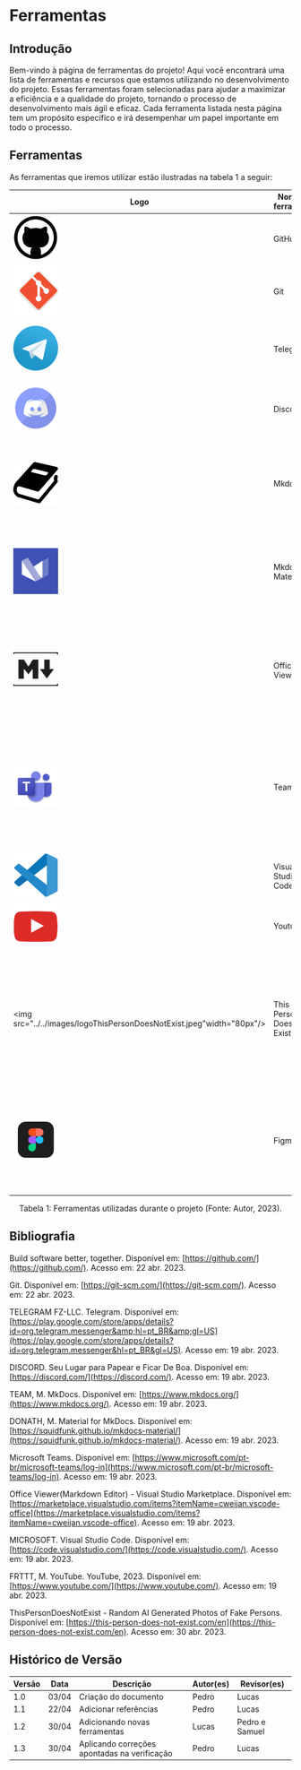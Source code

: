 # Ferramentas

## Introdução

Bem-vindo à página de ferramentas do projeto! Aqui você encontrará uma lista de ferramentas e recursos que estamos utilizando no desenvolvimento do projeto. Essas ferramentas foram selecionadas para ajudar a maximizar a eficiência e a qualidade do projeto, tornando o processo de desenvolvimento mais ágil e eficaz. Cada ferramenta listada nesta página tem um propósito específico e irá desempenhar um papel importante em todo o processo.

## Ferramentas

As ferramentas que iremos utilizar estão ilustradas na tabela 1 a seguir:

| Logo                                                                  | Nome da ferramenta         | Descrição                                                                                                                                                                                                             |
| --------------------------------------------------------------------- | -------------------------- | ----------------------------------------------------------------------------------------------------------------------------------------------------------------------------------------------------------------------- |
| <img src="../../images/github.png" width="80px"/>                 | GitHub                     | O GitHub é usado para hospedar o projeto em um repositório público.                                                                                                                                                  |
| <img src="../../images/git.png" width="90px"/>                    | Git                        | O Git é usado para controlar as versões do projeto.                                                                                                                                                                   |
| <img src="../../images/telegram.png" width="80px"/>               | Telegram                   | O Telegram é usado para a comunicação entre os colaboradores do projeto.                                                                                                                                             |
| <img src="../../images/discord.png" width="80px"/>                | Discord                    | O Discord é usado para a comunicação por voz e texto entre os colaboradores do projeto.                                                                                                                              |
| <img src="../../images/mkdocs.png" width="80px"/>                 | Mkdocs                     | O MkDocs é usado para criar documentação de projetos em formato HTML ou outros formatos, a partir de arquivos em formato Markdown                                                                                    |
| <img src="../../images/mkdocsMaterial.png" width="80px"/>         | Mkdocs Material            | É um tema de documentação para o MkDocs que oferece uma aparência moderna e responsiva para a documentação do projeto.                                                                                            |
| <img src="../../images/officerViewer.png" width="80px"/>          | Officer Viewer             | O Officer Viewer(Markdown Editor) é uma extensão do Visual Studio Code utilizada para editar de maneira mais fácil documento com extensão  .md(markdown).                                                           |
| <img src="../../images/teams.png" width="80px"/>                  | Teams                      | O Teams é um aplicativo web e app para realizar reuniões de pessoas desenvolvida pela microsoft, sendo utilizada no projeto como principal ferramenta para a reunião semanal e gravações.                          |
| <img src="../../images/vscode.png" width="80px"/>                 | Visual Studio Code         | O VsCode é usado para editar o código markdown que gera a página.                                                                                                                                                    |
| <img src="../../images/youtube.png" width="80px"/>                | Youtube                    | O YouTube é o site pelo qual o grupo hospeda as gravações.                                                                                                                                                           |
| <img src="../../images/logoThisPersonDoesNotExist.jpeg"width="80px"/> | This Person Does Not Exist | O This Person Does Not Exist é um aplicativo para geração de fotos de pessoas que não existem, o mesmo será utilizado para elaborar imagens de pessoas que não existem a fim de construir as personas do projeto. |
| <img src="../../images/figma.png" width="80px"/>                  | Figma                      | O Figma é uma ferramenta de design de interface de usuário (UI) e prototipagem, que será utilizada para elaborar os protótipos de alta fidelidade do projeto.                                                       |

<div style="text-align: center">
<p> Tabela 1: Ferramentas utilizadas durante o projeto (Fonte: Autor, 2023). </p>
</div>

## Bibliografia

Build software better, together. Disponível em: [https://github.com/](https://github.com/). Acesso em: 22 abr. 2023.

‌Git. Disponível em: [https://git-scm.com/](https://git-scm.com/). Acesso em: 22 abr. 2023.

‌TELEGRAM FZ-LLC. Telegram. Disponível em: [https://play.google.com/store/apps/details?id=org.telegram.messenger&amp;hl=pt_BR&amp;gl=US](https://play.google.com/store/apps/details?id=org.telegram.messenger&hl=pt_BR&gl=US). Acesso em: 19 abr. 2023.

‌DISCORD. Seu Lugar para Papear e Ficar De Boa. Disponível em: [https://discord.com/](https://discord.com/). Acesso em: 19 abr. 2023.

TEAM, M. MkDocs. Disponível em: [https://www.mkdocs.org/](https://www.mkdocs.org/). Acesso em: 19 abr. 2023.

DONATH, M. Material for MkDocs. Disponível em: [https://squidfunk.github.io/mkdocs-material/](https://squidfunk.github.io/mkdocs-material/). Acesso em: 19 abr. 2023.

‌Microsoft Teams. Disponível em: [https://www.microsoft.com/pt-br/microsoft-teams/log-in](https://www.microsoft.com/pt-br/microsoft-teams/log-in). Acesso em: 19 abr. 2023.

‌Office Viewer(Markdown Editor) - Visual Studio Marketplace. Disponível em: [https://marketplace.visualstudio.com/items?itemName=cweijan.vscode-office](https://marketplace.visualstudio.com/items?itemName=cweijan.vscode-office). Acesso em: 19 abr. 2023.

‌MICROSOFT. Visual Studio Code. Disponível em: [https://code.visualstudio.com/](https://code.visualstudio.com/). Acesso em: 19 abr. 2023.

‌FRTTT, M. YouTube. YouTube, 2023. Disponível em: [https://www.youtube.com/](https://www.youtube.com/). Acesso em: 19 abr. 2023.

ThisPersonDoesNotExist - Random AI Generated Photos of Fake Persons. Disponível em: [https://this-person-does-not-exist.com/en](https://this-person-does-not-exist.com/en). Acesso em: 30 abr. 2023.

## Histórico de Versão

| Versão | Data  | Descrição                   | Autor(es) | Revisor(es)    |
| ------- | ----- | ----------------------------- | --------- | -------------- |
| 1.0     | 03/04 | Criação do documento        | Pedro     | Lucas          |
| 1.1     | 22/04 | Adicionar referências        | Pedro     | Lucas          |
| 1.2     | 30/04 | Adicionando novas ferramentas | Lucas     | Pedro e Samuel |
| 1.3     | 30/04 | Aplicando correções apontadas na verificação | Pedro     | Lucas |
